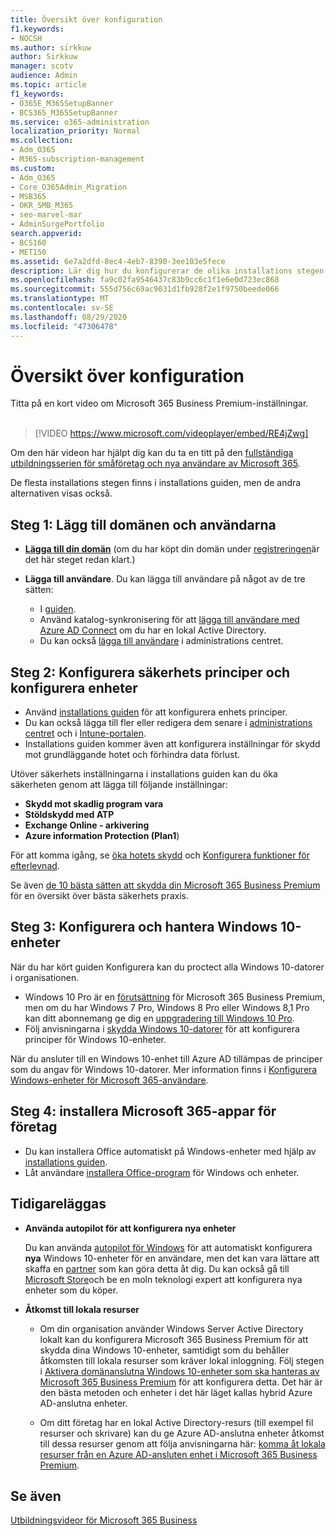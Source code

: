 ```yaml
---
title: Översikt över konfiguration
f1.keywords:
- NOCSH
ms.author: sirkkuw
author: Sirkkuw
manager: scotv
audience: Admin
ms.topic: article
f1_keywords:
- O365E_M365SetupBanner
- BCS365_M365SetupBanner
ms.service: o365-administration
localization_priority: Normal
ms.collection:
- Adm_O365
- M365-subscription-management
ms.custom:
- Adm_O365
- Core_O365Admin_Migration
- MSB365
- OKR_SMB_M365
- seo-marvel-mar
- AdminSurgePortfolio
search.appverid:
- BCS160
- MET150
ms.assetid: 6e7a2dfd-8ec4-4eb7-8390-3ee103e5fece
description: Lär dig hur du konfigurerar de olika installations stegen för Microsoft 365 Business Premium, från prenumeration, att lägga till en domän och användare, för att konfigurera säkerhets principer och mycket mer.
ms.openlocfilehash: fa9c02fa9546437c83b9cc6c1f1e6e0d723ec868
ms.sourcegitcommit: 555d756c69ac9031d1fb928f2e1f9750beede066
ms.translationtype: MT
ms.contentlocale: sv-SE
ms.lasthandoff: 08/29/2020
ms.locfileid: "47306478"
---
```

# <a name="overview-of-setup"></a>Översikt över konfiguration

Titta på en kort video om Microsoft 365 Business Premium-inställningar.<br><br>

> [!VIDEO https://www.microsoft.com/videoplayer/embed/RE4jZwg] 

Om den här videon har hjälpt dig kan du ta en titt på den [fullständiga utbildningsserien för småföretag och nya användare av Microsoft 365](https://support.microsoft.com/office/6ab4bbcd-79cf-4000-a0bd-d42ce4d12816).

De flesta installations stegen finns i installations guiden, men de andra alternativen visas också.

## <a name="step-1-add-your-domain-and-users"></a>Steg 1: Lägg till domänen och användarna

   - **[Lägga till din domän](set-up.md#add-your-domain-to-personalize-sign-in)** (om du har köpt din domän under [registreringen](sign-up.md)är det här steget redan klart.)

   - **Lägga till användare**. Du kan lägga till användare på något av de tre sätten:
        - I [guiden](set-up.md#add-users-in-the-wizard).
        - Använd katalog-synkronisering för att [lägga till användare med Azure AD Connect](https://docs.microsoft.com/microsoft-365/enterprise/set-up-directory-synchronization) om du har en lokal Active Directory.
        - Du kan också [lägga till användare](add-users-m365b.md) i administrations centret.
## <a name="step-2-set-up-security-policies-and-configure-devices"></a>Steg 2: Konfigurera säkerhets principer och konfigurera enheter 

  - Använd [installations guiden](set-up.md#protect-your-organization) för att konfigurera enhets principer. 
  - Du kan också lägga till fler eller redigera dem senare i [administrations centret](view-policies-and-devices.md) och i [Intune-portalen](https://docs.microsoft.com/intune/tutorial-walkthrough-intune-portal).
  - Installations guiden kommer även att konfigurera inställningar för skydd mot grundläggande hotet och förhindra data förlust.
  
  Utöver säkerhets inställningarna i installations guiden kan du öka säkerheten genom att lägga till följande inställningar:

- **Skydd mot skadlig program vara**
- **Stöldskydd med ATP**
- **Exchange Online - arkivering**
- **Azure information Protection (Plan1**)

För att komma igång, se [öka hotets skydd](increase-threat-protection.md) och [Konfigurera funktioner för efterlevnad](set-up-compliance.md).

Se även [de 10 bästa sätten att skydda din Microsoft 365 Business Premium](https://docs.microsoft.com/office365/admin/security-and-compliance/secure-your-business-data) för en översikt över bästa säkerhets praxis.

## <a name="step-3-set-up-and-manage-windows-10-devices"></a>Steg 3: Konfigurera och hantera Windows 10-enheter

När du har kört guiden Konfigurera kan du proctect alla Windows 10-datorer i organisationen.
  
- Windows 10 Pro är en [förutsättning](pre-requisites-for-data-protection.md) för Microsoft 365 Business Premium, men om du har Windows 7 Pro, Windows 8 Pro eller Windows 8,1 Pro kan ditt abonnemang ge dig en [uppgradering till Windows 10 Pro](https://docs.microsoft.com/microsoft-365/business/upgrade-to-windows-pro-creators-update).
- Följ anvisningarna i [skydda Windows 10-datorer](secure-win-10-pcs.md) för att konfigurera principer för Windows 10-enheter.

När du ansluter till en Windows 10-enhet till Azure AD tillämpas de principer som du angav för Windows 10-datorer. Mer information finns i [Konfigurera Windows-enheter för Microsoft 365-användare](set-up-windows-devices.md).

## <a name="step-4-install-microsoft-365-apps-for-business"></a>Steg 4: installera Microsoft 365-appar för företag
- Du kan installera Office automatiskt på Windows-enheter med hjälp av [installations guiden](set-up.md#deploy-office-365-client-apps).
- Låt användare [installera Office-program](https://docs.microsoft.com/office365/admin/setup/install-applications) för Windows och enheter.
     
## <a name="advanced"></a>Tidigareläggas
- **Använda autopilot för att konfigurera nya enheter**
            
     Du kan använda [autopilot för Windows](add-autopilot-devices-and-profile.md) för att automatiskt konfigurera **nya** Windows 10-enheter för en användare, men det kan vara lättare att skaffa en [partner](https://www.microsoft.com/solution-providers/search) som kan göra detta åt dig. Du kan också gå till [Microsoft Store](https://go.microsoft.com/fwlink/?linkid=874598)och be en moln teknologi expert att konfigurera nya enheter som du köper.

- **Åtkomst till lokala resurser**

     - Om din organisation använder Windows Server Active Directory lokalt kan du konfigurera Microsoft 365 Business Premium för att skydda dina Windows 10-enheter, samtidigt som du behåller åtkomsten till lokala resurser som kräver lokal inloggning. Följ stegen i [Aktivera domänanslutna Windows 10-enheter som ska hanteras av Microsoft 365 Business Premium](manage-windows-devices.md) för att konfigurera detta. Det här är den bästa metoden och enheter i det här läget kallas hybrid Azure AD-anslutna enheter.

    - Om ditt företag har en lokal Active Directory-resurs (till exempel fil resurser och skrivare) kan du ge Azure AD-anslutna enheter åtkomst till dessa resurser genom att följa anvisningarna här: [komma åt lokala resurser från en Azure AD-ansluten enhet i Microsoft 365 Business Premium](access-resources.md).

## <a name="see-also"></a>Se även

[Utbildningsvideor för Microsoft 365 Business](https://support.microsoft.com/office/6ab4bbcd-79cf-4000-a0bd-d42ce4d12816)
